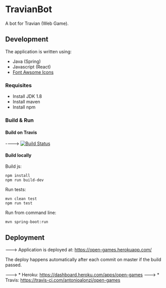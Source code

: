 # TravianBot

A bot for Travian (Web Game).



## Development

The application is written using:
 * Java (Spring)
 * Javascript (React)
 * [Font Awsome Icons](https://www.w3schools.com/icons/fontawesome_icons_brand.asp)



### Requisites

 * Install JDK 1.8
 * Install maven
 * Install npm

### Build & Run

#### Build on Travis

 ----> [![Build Status](https://travis-ci.com/antonioalonzi/open-games.svg?branch=master)](https://travis-ci.com/antonioalonzi/open-games)

#### Build locally
    
Build js:

    npm install
    npm run build-dev

Run tests:
    
    mvn clean test
    npm run test

Run from command line:

    mvn spring-boot:run


## Deployment

---> Application is deployed at: https://open-games.herokuapp.com/

The deploy happens automatically after each commit on master if the build passed. 

---> * Heroku: https://dashboard.heroku.com/apps/open-games
---> * Travis: https://travis-ci.com/antonioalonzi/open-games
